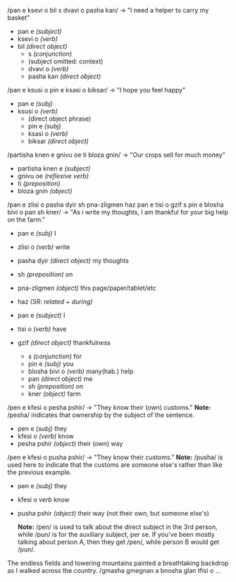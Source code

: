 

/pan e ksevi o bil s dvavi o pasha kan/ -> "I need a helper to carry my basket"
- pan e *(subject)*
- ksevi o *(verb)*
- bil *(direct object)*
	- s *(conjunction)*
	- (subject omitted: context)
	- dvavi o *(verb)*
	- pasha kan *(direct object)*

/pan e ksusi o pin e ksasi o biksar/ -> "I hope you feel happy"
- pan e *(subj)*
- ksusi o *(verb)*
	- (direct object phrase)
	- pin e *(subj)*
	- ksasi o *(verb)*
	- biksar *(direct object)*

/partisha knen e gnivu oe ti bloza gnin/ -> "Our crops sell for much money"
- partisha knen e *(subject)*
- gnivu oe *(reflexive verb)*
- ti *(preposition)*
- bloza gnin *(object)*

/pan e zlisi o pasha dyir sh pna-zligmen haz pan e tisi o gzif s pin e blosha bivi o pan sh kner/ -> "As i write my thoughts, I am thankful for your big help on the farm."
- pan e *(subj)* I
- zlisi o *(verb)* write
- pasha dyir *(direct object)* my thoughts
- sh *(preposition)* on
- pna-zligmen *(object)* this page/paper/tablet/etc

- haz *(SR: related + during)*
- pan e *(subject)* I
- tisi o *(verb)* have
- gzif *(direct object)* thankfulness
	- s *(conjunction)* for
	- pin e *(subj)* you
	- blosha bivi o *(verb)* many(hab.) help
	- pan *(direct object)* me
	- sh *(preposition)* on
	- kner *(object)* farm

/pen e kfesi o pesha pshir/ -> "They know their (own) customs."
	**Note:** /pesha/ indicates that ownership by the subject of the sentence.
- pen e *(subj)* they
- kfesi o *(verb)* know
- pesha pshir *(object)* their (own) way

/pen e kfesi o pusha pshir/ -> "They know their customs."
	**Note:** /pusha/ is used here to indicate that the customs are someone else's rather than like the previous example.
- pen e *(subj)* they
- kfesi o *verb* know
- pusha pshir *(object)* their way (not their own, but someone else's)

	**Note:** /pen/ is used to talk about the direct subject in the 3rd person, while /pun/ is for the auxiliary subject, per se. If you've been mostly talking about person A, then they get /pen/, while person B would get /pun/.

The endless fields and towering mountains painted a breathtaking backdrop as I walked across the country.
/gmasha gmegnan a bnosha glan tfisi o ...